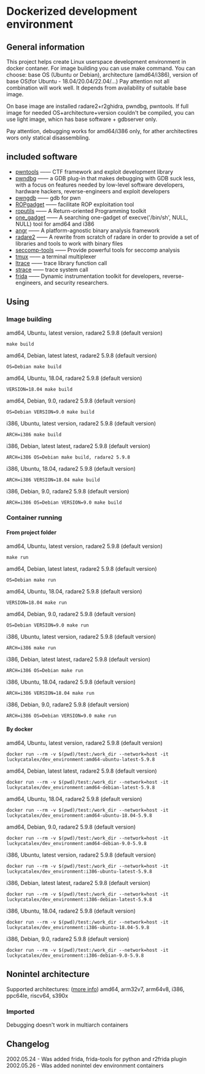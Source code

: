 # Dockerized development environment

## General information

This project helps create Linux userspace development environment in docker contaner.
For image building you can use make command.
You can choose:
base OS (Ubuntu or Debian),
architecture (amd64/i386),
version of base OS(for Ubuntu - 18.04/20.04/22.04/...)
Pay attention not all combination will work well.
It depends from availability of suitable base image.

On base image are installed radare2+r2ghidra, pwndbg, pwntools.
If full image for needed OS+architecture+version couldn't be compiled, you can use light image, whicn has base software + gdbserver only.

Pay attention, debugging works for amd64/i386 only, for ather architectires wors only statical disassembling.

## included software

- [pwntools](https://github.com/Gallopsled/pwntools)  —— CTF framework and exploit development library
- [pwndbg](https://github.com/pwndbg/pwndbg)  —— a GDB plug-in that makes debugging with GDB suck less, with a focus on features needed by low-level software developers, hardware hackers, reverse-engineers and exploit developers
- [pwngdb](https://github.com/scwuaptx/Pwngdb) —— gdb for pwn
- [ROPgadget](https://github.com/JonathanSalwan/ROPgadget)  —— facilitate ROP exploitation tool
- [roputils](https://github.com/inaz2/roputils) 	—— A Return-oriented Programming toolkit
- [one_gadget](https://github.com/david942j/one_gadget) —— A searching one-gadget of execve('/bin/sh', NULL, NULL) tool for amd64 and i386
- [angr](https://github.com/angr/angr)   ——  A platform-agnostic binary analysis framework
- [radare2](https://github.com/radare/radare2) ——  A rewrite from scratch of radare in order to provide a set of libraries and tools to work with binary files
- [seccomp-tools](https://github.com/david942j/seccomp-tools) —— Provide powerful tools for seccomp analysis
- [tmux](https://tmux.github.io/) 	—— a terminal multiplexer
- [ltrace](https://linux.die.net/man/1/ltrace)      —— trace library function call
- [strace](https://linux.die.net/man/1/strace)     —— trace system call
- [frida](https://frida.re)     —— Dynamic instrumentation toolkit for developers, reverse-engineers, and security researchers.

## Using

### Image building

amd64, Ubuntu, latest version, radare2 5.9.8 (default version)
```
make build
```
amd64, Debian, latest latest, radare2 5.9.8 (default version)
```
OS=Debian make build
```
amd64, Ubuntu, 18.04, radare2 5.9.8 (default version)
```
VERSION=18.04 make build
```
amd64, Debian, 9.0, radare2 5.9.8 (default version)
```
OS=Debian VERSION=9.0 make build
```
i386, Ubuntu, latest version, radare2 5.9.8 (default version)
```
ARCH=i386 make build
```
i386, Debian, latest latest, radare2 5.9.8 (default version)
```
ARCH=i386 OS=Debian make build, radare2 5.9.8
```
i386, Ubuntu, 18.04, radare2 5.9.8 (default version)
```
ARCH=i386 VERSION=18.04 make build
```
i386, Debian, 9.0, radare2 5.9.8 (default version)
```
ARCH=i386 OS=Debian VERSION=9.0 make build
```

### Container running

#### From project folder

amd64, Ubuntu, latest version, radare2 5.9.8 (default version)
```
make run
```
amd64, Debian, latest latest, radare2 5.9.8 (default version)
```
OS=Debian make run
```
amd64, Ubuntu, 18.04, radare2 5.9.8 (default version)
```
VERSION=18.04 make run
```
amd64, Debian, 9.0, radare2 5.9.8 (default version)
```
OS=Debian VERSION=9.0 make run
```
i386, Ubuntu, latest version, radare2 5.9.8 (default version)
```
ARCH=i386 make run
```
i386, Debian, latest latest, radare2 5.9.8 (default version)
```
ARCH=i386 OS=Debian make run
```
i386, Ubuntu, 18.04, radare2 5.9.8 (default version)
```
ARCH=i386 VERSION=18.04 make run
```
i386, Debian, 9.0, radare2 5.9.8 (default version)
```
ARCH=i386 OS=Debian VERSION=9.0 make run
```

#### By docker

amd64, Ubuntu, latest version, radare2 5.9.8 (default version)
```
docker run --rm -v $(pwd)/test:/work_dir --network=host -it luckycatalex/dev_environment:amd64-ubuntu-latest-5.9.8
```
amd64, Debian, latest latest, radare2 5.9.8 (default version)
```
docker run --rm -v $(pwd)/test:/work_dir --network=host -it luckycatalex/dev_environment:amd64-debian-latest-5.9.8
```
amd64, Ubuntu, 18.04, radare2 5.9.8 (default version)
```
docker run --rm -v $(pwd)/test:/work_dir --network=host -it luckycatalex/dev_environment:amd64-ubuntu-18.04-5.9.8
```
amd64, Debian, 9.0, radare2 5.9.8 (default version)
```
docker run --rm -v $(pwd)/test:/work_dir --network=host -it luckycatalex/dev_environment:amd64-debian-9.0-5.9.8
```
i386, Ubuntu, latest version, radare2 5.9.8 (default version)
```
docker run --rm -v $(pwd)/test:/work_dir --network=host -it luckycatalex/dev_environment:i386-ubuntu-latest-5.9.8
```
i386, Debian, latest latest, radare2 5.9.8 (default version)
```
docker run --rm -v $(pwd)/test:/work_dir --network=host -it luckycatalex/dev_environment:i386-debian-latest-5.9.8
```
i386, Ubuntu, 18.04, radare2 5.9.8 (default version)
```
docker run --rm -v $(pwd)/test:/work_dir --network=host -it luckycatalex/dev_environment:i386-ubuntu-18.04-5.9.8
```
i386, Debian, 9.0, radare2 5.9.8 (default version)
```
docker run --rm -v $(pwd)/test:/work_dir --network=host -it luckycatalex/dev_environment:i386-debian-9.0-5.9.8
```

## Nonintel architecture
Supported architectures: ([more info](https://github.com/docker-library/official-images#architectures-other-than-amd64))
amd64, arm32v7, arm64v8, i386, ppc64le, riscv64, s390x
### Imported
Debugging doesn't work in multiarch containers



## Changelog

2002.05.24 - Was added frida, frida-tools for python and r2frida plugin
2002.05.26 - Was added nonintel dev environment containers